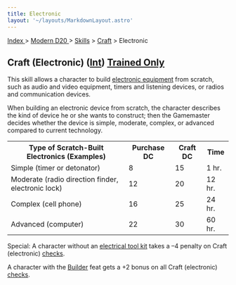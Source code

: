 ```yaml
---
title: Electronic
layout: '~/layouts/MarkdownLayout.astro'
---
```


[ Index ](/) > [ Modern D20 ](/modern.d20.srd) > [Skills](/modern.d20.srd/skills) > [Craft](/modern.d20.srd/skills/craft) > Electronic

## Craft (Electronic) ([Int](/modern.d20.srd/basics/ability.scores)) [Trained Only](/modern.d20.srd/skills/skill.basics)

This skill allows a character to build [electronic equipment](/modern.d20.srd/equipment/surveillance.gear) from scratch, such as
audio and video equipment, timers and listening devices, or radios and
communication devices.

When building an electronic device from scratch, the character describes the
kind of device he or she wants to construct; then the Gamemaster decides
whether the device is simple, moderate, complex, or advanced compared to
current technology.


<table> <tr><th>Type of Scratch-Built Electronics (Examples)</th> <th>Purchase DC</th> <th>Craft DC</th> <th>Time</th> </tr> <tr><td> Simple (timer or detonator)</td><td> 8</td><td> 15</td><td> 1 hr. </td></tr> <tr class="shaded"><td> Moderate (radio direction finder, electronic lock)</td><td> 12</td><td> 20</td><td> 12 hr. </td></tr> <tr><td> Complex (cell phone)</td><td> 16</td><td> 25</td><td> 24 hr. </td></tr> <tr class="shaded"><td> Advanced (computer)</td><td> 22</td><td> 30</td><td> 60 hr. </td></tr> </table>



Special: A character without an [electrical tool kit](/modern.d20.srd/equipment/professional.equipment) takes a –4 penalty on
Craft (electronic) [checks](/modern.d20.srd/skills/skill.basics).

A character with the [Builder](/modern.d20.srd/feats/builder) feat gets a +2
bonus on all Craft (electronic)
[checks](/modern.d20.srd/skills/skill.basics).

